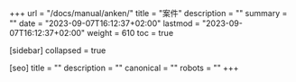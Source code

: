 +++
url = "/docs/manual/anken/"
title = "案件"
description = ""
summary = ""
date = "2023-09-07T16:12:37+02:00"
lastmod = "2023-09-07T16:12:37+02:00"
weight = 610
toc = true

[sidebar]
collapsed = true

[seo]
title = ""
description = ""
canonical = ""
robots = ""
+++
